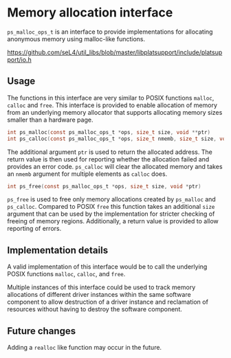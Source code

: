 <!--
  Copyright 2020, Data61, CSIRO (ABN 41 687 119 230)

  SPDX-License-Identifier: BSD-2-Clause
-->

# Memory allocation interface

`ps_malloc_ops_t` is an interface to provide implementations for allocating
anonymous memory using malloc-like functions.

<https://github.com/seL4/util_libs/blob/master/libplatsupport/include/platsupport/io.h>

## Usage

The functions in this interface are very similar to POSIX functions `malloc`,
`calloc` and `free`. This interface is provided to enable allocation of memory
from an underlying memory allocator that supports allocating memory sizes
smaller than a hardware page.

```c
int ps_malloc(const ps_malloc_ops_t *ops, size_t size, void **ptr)
int ps_calloc(const ps_malloc_ops_t *ops, size_t nmemb, size_t size, void **ptr)
```

The additional argument `ptr` is used to return the allocated address. The
return value is then used for reporting whether the allocation failed and
provides an error code.  `ps_calloc` will clear the allocated memory and takes
an `nmemb` argument for multiple elements as `calloc` does.

```c
int ps_free(const ps_malloc_ops_t *ops, size_t size, void *ptr)
```

`ps_free` is used to free only memory allocations created by `ps_malloc` and
`ps_calloc`.  Compared to POSIX `free` this function takes an additional `size`
argument that can be used by the implementation for stricter checking of
freeing of memory regions. Additionally, a return value is provided to allow
reporting of errors.

## Implementation details

A valid implementation of this interface would be to call the underlying POSIX
functions `malloc`, `calloc`, and `free`.

Multiple instances of this interface could be used to track memory allocations
of different driver instances within the same software component to allow
destruction of a driver instance and reclamation of resources without having to
destroy the software component.

## Future changes

Adding a `realloc` like function may occur in the future.
